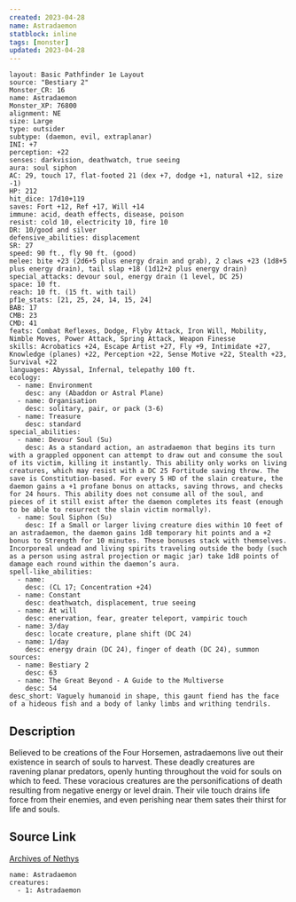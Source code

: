 ```yaml
---
created: 2023-04-28
name: Astradaemon
statblock: inline
tags: [monster]
updated: 2023-04-28
---
```

```statblock
layout: Basic Pathfinder 1e Layout
source: "Bestiary 2"
Monster_CR: 16
name: Astradaemon
Monster_XP: 76800
alignment: NE
size: Large
type: outsider
subtype: (daemon, evil, extraplanar)
INI: +7
perception: +22
senses: darkvision, deathwatch, true seeing
aura: soul siphon
AC: 29, touch 17, flat-footed 21 (dex +7, dodge +1, natural +12, size -1)
HP: 212
hit_dice: 17d10+119
saves: Fort +12, Ref +17, Will +14
immune: acid, death effects, disease, poison
resist: cold 10, electricity 10, fire 10
DR: 10/good and silver
defensive_abilities: displacement
SR: 27
speed: 90 ft., fly 90 ft. (good)
melee: bite +23 (2d6+5 plus energy drain and grab), 2 claws +23 (1d8+5 plus energy drain), tail slap +18 (1d12+2 plus energy drain)
special_attacks: devour soul, energy drain (1 level, DC 25)
space: 10 ft.
reach: 10 ft. (15 ft. with tail)
pf1e_stats: [21, 25, 24, 14, 15, 24]
BAB: 17
CMB: 23
CMD: 41
feats: Combat Reflexes, Dodge, Flyby Attack, Iron Will, Mobility, Nimble Moves, Power Attack, Spring Attack, Weapon Finesse
skills: Acrobatics +24, Escape Artist +27, Fly +9, Intimidate +27, Knowledge (planes) +22, Perception +22, Sense Motive +22, Stealth +23, Survival +22
languages: Abyssal, Infernal, telepathy 100 ft.
ecology:
  - name: Environment
    desc: any (Abaddon or Astral Plane)
  - name: Organisation
    desc: solitary, pair, or pack (3-6)
  - name: Treasure
    desc: standard
special_abilities:
  - name: Devour Soul (Su)
    desc: As a standard action, an astradaemon that begins its turn with a grappled opponent can attempt to draw out and consume the soul of its victim, killing it instantly. This ability only works on living creatures, which may resist with a DC 25 Fortitude saving throw. The save is Constitution-based. For every 5 HD of the slain creature, the daemon gains a +1 profane bonus on attacks, saving throws, and checks for 24 hours. This ability does not consume all of the soul, and pieces of it still exist after the daemon completes its feast (enough to be able to resurrect the slain victim normally).
  - name: Soul Siphon (Su)
    desc: If a Small or larger living creature dies within 10 feet of an astradaemon, the daemon gains 1d8 temporary hit points and a +2 bonus to Strength for 10 minutes. These bonuses stack with themselves. Incorporeal undead and living spirits traveling outside the body (such as a person using astral projection or magic jar) take 1d8 points of damage each round within the daemon’s aura.
spell-like_abilities:
  - name:
    desc: (CL 17; Concentration +24)
  - name: Constant
    desc: deathwatch, displacement, true seeing
  - name: At will
    desc: enervation, fear, greater teleport, vampiric touch
  - name: 3/day
    desc: locate creature, plane shift (DC 24)
  - name: 1/day
    desc: energy drain (DC 24), finger of death (DC 24), summon
sources:
  - name: Bestiary 2
    desc: 63
  - name: The Great Beyond - A Guide to the Multiverse
    desc: 54
desc_short: Vaguely humanoid in shape, this gaunt fiend has the face of a hideous fish and a body of lanky limbs and writhing tendrils. 
```
## Description
Believed to be creations of the Four Horsemen, astradaemons live out their existence in search of souls to harvest. These deadly creatures are ravening planar predators, openly hunting throughout the void for souls on which to feed. These voracious creatures are the personifications of death resulting from negative energy or level drain. Their vile touch drains life force from their enemies, and even perishing near them sates their thirst for life and souls.
## Source Link
[Archives of Nethys](https://aonprd.com/MonsterDisplay.aspx?ItemName=Astradaemon)
```encounter-table
name: Astradaemon
creatures:
  - 1: Astradaemon
```
